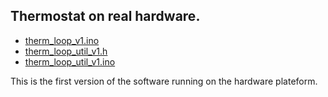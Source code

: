 ## Thermostat on real hardware.

- [therm_loop_v1.ino](therm_loop_v1.ino)
- [therm_loop_util_v1.h](therm_loop_util_v1.h)
- [therm_loop_util_v1.ino](therm_loop_util_v1.ino)

This is the first version of the software running on the hardware plateform.
